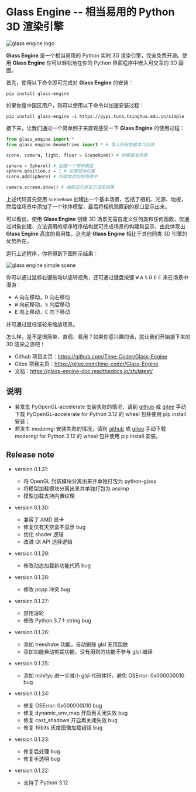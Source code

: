 # Glass Engine -- 相当易用的 Python 3D 渲染引擎

![glass engine logo](https://gitee.com/time-coder/Glass-Engine/raw/main/glass_engine/images/glass_engine_logo256.png)

**Glass Engine** 是一个相当易用的 Python 实时 3D 渲染引擎，完全免费开源。使用 **Glass Engine** 你可以轻松地在你的 Python 界面程序中嵌入可交互的 3D 画面。

首先，使用以下命令即可完成对 **Glass Engine** 的安装：

```
pip install glass-engine
```

如果你是中国区用户，则可以使用以下命令以加速安装过程：

```
pip install glass-engine -i https://pypi.tuna.tsinghua.edu.cn/simple
```

接下来，让我们通过一个简单例子来直观感受一下 **Glass Engine** 的使用过程：

```python
from glass_engine import *
from glass_engine.Geometries import * # 导入所有的基本几何体

scene, camera, light, floor = SceneRoam() # 创建基本场景

sphere = Sphere() # 创建一个球体模型
sphere.position.z = 1 # 设置球体位置
scene.add(sphere) # 将球体添加到场景中

camera.screen.show() # 相机显示屏显示渲染结果
```

上述代码首先使用 ``SceneRoam`` 创建出一个基本场景，包括了相机、光源、地板，然后往场景中添加了一个球体模型，最后将相机观察到的视口显示出来。

可以看出，使用 **Glass Engine** 创建 3D 场景无需自定义任何类和任何函数，仅通过对象创建、方法调用的顺序程序结构就可完成场景的构建和显示，由此体现出 **Glass Engine** 高度的易用性，这也是 **Glass Engine** 相比于其他同类 3D 引擎的优势所在。

运行上述程序，你将得到下图所示结果：

![glass engine simple scene](https://gitee.com/time-coder/Glass-Engine/raw/main/glass_engine/images/start.png)

你可以通过鼠标右键拖动以旋转视角，还可通过键盘按键 <kbd>W</kbd> <kbd>A</kbd> <kbd>S</kbd> <kbd>D</kbd> <kbd>E</kbd> <kbd>C</kbd> 来在场景中漫游：

* <kbd>A</kbd> 向左移动，<kbd>D</kbd> 向右移动
* <kbd>W</kbd> 向前移动，<kbd>S</kbd> 向后移动
* <kbd>E</kbd> 向上移动，<kbd>C</kbd> 向下移动

并可通过鼠标滚轮来缩放场景。

怎么样，是不是很简单、直观、易用？如果你感兴趣的话，就让我们开始接下来的 3D 渲染之旅吧！

* Github 项目主页：<https://github.com/Time-Coder/Glass-Engine>
* Gitee 项目主页：<https://gitee.com/time-coder/Glass-Engine>
* 文档：<https://glass-engine-doc.readthedocs.io/zh/latest/>

## 说明
* 若发生 PyOpenGL-accelerate 安装失败的情况，请到 [github](https://github.com/Time-Coder/Glass-Engine/tree/main/PyOpenGL-accelerate) 或 [gitee](https://gitee.com/time-coder/Glass-Engine/tree/main/PyOpenGL-accelerate) 手动下载 PyOpenGL-accelerate for Python 3.12 的 wheel 包并使用 pip install 安装；
* 若发生 moderngl 安装失败的情况，请到 [github](https://github.com/Time-Coder/Glass-Engine/tree/main/moderngl) 或 [gitee](https://gitee.com/time-coder/Glass-Engine/tree/main/moderngl) 手动下载 moderngl for Python 3.12 的 wheel 包并使用 pip install 安装。

## Release note

* version 0.1.31:
    * 将 OpenGL 封装模块分离出来并单独打包为 python-glass
    * 将模型加载模块分离出来并单独打包为 assimp
    * 模型加载支持内置纹理

* version 0.1.30:
    * 兼容了 AMD 显卡
    * 修复仅有天空盒不显示 bug
    * 优化 shader 逻辑
    * 改进 Qt API 选择逻辑

* version 0.1.29:
    * 修改动态加载新功能代码 bug

* version 0.1.28:
    * 修改 pcpp 冲突 bug

* version 0.1.27:
    * 禁用滚轮
    * 修改 Python 3.7 f-string bug

* version 0.1.26:
    * 添加 treeshake 功能，自动删除 glsl 无用函数
    * 添加功能自动剪裁功能，没有用到的功能不参与 glsl 编译

* version 0.1.25:
    * 添加 minifyc 进一步减小 glsl 代码体积，避免 OSError: 0x000000010 bug

* version 0.1.24:
    * 修复 OSError: 0x000000010 bug
    * 修复 dynamic_env_map 开启再关闭失效 bug
    * 修复 cast_shadows 开启再关闭失效 bug
    * 修复 16bits 灰度图像加载错误 bug

* version 0.1.23:
    * 修复后处理 bug
    * 修复半透明 bug

* version 0.1.22:
    * 支持了 Python 3.12
